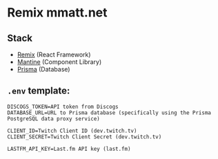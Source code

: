 # Remix mmatt.net

## Stack

-   [Remix](https://remix.run) (React Framework)
-   [Mantine](https://mantine.dev) (Component Library)
-   [Prisma](https://prisma.io) (Database)

## `.env` template:

```
DISCOGS_TOKEN=API token from Discogs
DATABASE_URL=URL to Prisma database (specifically using the Prisma PostgreSQL data proxy service)

CLIENT_ID=Twitch Client ID (dev.twitch.tv)
CLIENT_SECRET=Twitch Client Secret (dev.twitch.tv)

LASTFM_API_KEY=Last.fm API key (last.fm)
```
